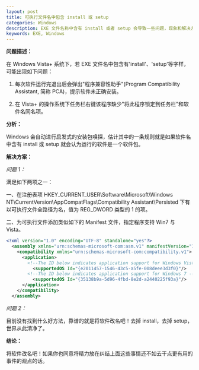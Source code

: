 ```yaml
---
layout: post
title: 可执行文件名中包含 install 或 setup
categories: Windows
description: EXE 文件名称中含有 install 或者 setup 会导致一些问题，现象和解决方法。
keywords: EXE, Windows
---
```


**问题描述：**

在 Windows Vista+ 系统下，若 EXE 文件名中包含有'install'、'setup'等字样，可能出现如下问题：

1. 每次软件运行完退出后会弹出"程序兼容性助手"(Program Compatibility Assistant, 简称 PCA)，提示软件未正确安装。

2. 在 Vista+ 的操作系统下任务栏右键该程序缺少"将此程序锁定到任务栏"和软件名同名项。

**分析：**

Windows 会自动进行启发式的安装包嗅探，估计其中的一条规则就是如果软件名中含有 install 或 setup 就会认为运行的软件是一个软件包。

**解决方案：**

*问题 1：*

满足如下两项之一：

一、在注册表项 HKEY_CURRENT_USER\Software\Microsoft\Windows NT\CurrentVersion\AppCompatFlags\Compatibility Assistant\Persisted 下有以可执行文件全路径为名，值为 REG_DWORD 类型的 1 的项。

二、为可执行文件添加类似如下的 Manifest 文件，指定程序支持 Win7 与 Vista。

```xml
<?xml version="1.0" encoding="UTF-8" standalone="yes"?>
  <assembly xmlns="urn:schemas-microsoft-com:asm.v1" manifestVersion="1.0">
    <compatibility xmlns="urn:schemas-microsoft-com:compatibility.v1">
      <application>
        <!--The ID below indicates application support for Windows Vista -->
          <supportedOS Id="{e2011457-1546-43c5-a5fe-008deee3d3f0}"/>
        <!--The ID below indicates application support for Windows 7 -->
          <supportedOS Id="{35138b9a-5d96-4fbd-8e2d-a2440225f93a}"/>
      </application>
    </compatibility>
  </assembly>
```

*问题 2：*

目前没有找到什么好方法，靠谱的就是将软件改名吧！去掉 install，去掉 setup，世界从此清净了。

**结论：**

将软件改名吧！如果你也同意将精力放在纠结上面这些事情还不如去干点更有用的事件的观点的话。

